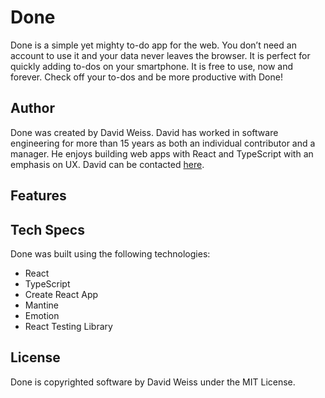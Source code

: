 # Done

Done is a simple yet mighty to-do app for the web. You don’t need an account to use it and your data never leaves the browser. It is perfect for quickly adding to-dos on your smartphone. It is free to use, now and forever. Check off your to-dos and be more productive with Done!

## Author

Done was created by David Weiss. David has worked in software engineering for more than 15 years as both an individual contributor and a manager. He enjoys building web apps with React and TypeScript with an emphasis on UX. David can be contacted [here](mailto:me@davidfweiss.com).

## Features

## Tech Specs

Done was built using the following technologies:

- React
- TypeScript
- Create React App
- Mantine
- Emotion
- React Testing Library

## License

Done is copyrighted software by David Weiss under the MIT License.
